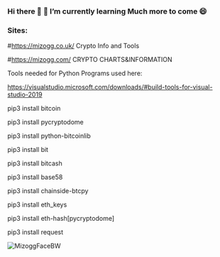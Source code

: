 ### Hi there 👋 🌱 I’m currently learning Much more to come 😄

### Sites: 
#https://mizogg.co.uk/ Crypto Info and Tools

#https://mizogg.com/ CRYPTO CHARTS&INFORMATION


Tools needed for Python Programs used here:

https://visualstudio.microsoft.com/downloads/#build-tools-for-visual-studio-2019

pip3 install bitcoin

pip3 install pycryptodome

pip3 install python-bitcoinlib

pip3 install bit

pip3 install bitcash

pip3 install base58

pip3 install chainside-btcpy

pip3 install eth_keys

pip3 install eth-hash[pycryptodome]

pip3 install request


![MizoggFaceBW](https://user-images.githubusercontent.com/88630056/128759006-b21d8662-2382-4fbc-ba77-d7addc87fdb7.png)

<!--
**Mizogg/Mizogg** is a ✨ _special_ ✨ repository because its `README.md` (this file) appears on your GitHub profile.

Here are some ideas to get you started:

- 🔭 I’m currently working on ...
- 🌱 I’m currently learning ...
- 👯 I’m looking to collaborate on ...
- 🤔 I’m looking for help with ...
- 💬 Ask me about ...
- 📫 How to reach me: ...
- 😄 Pronouns: ...
- ⚡ Fun fact: ...
-->
